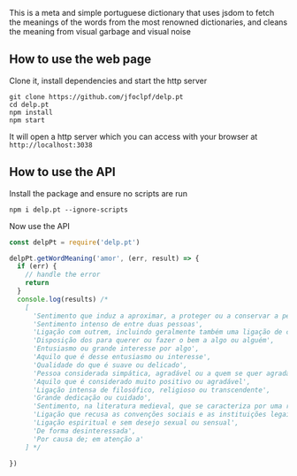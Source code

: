 This is a meta and simple portuguese dictionary that uses jsdom to fetch the meanings of the words from the most renowned dictionaries, and cleans the meaning from visual garbage and visual noise

## How to use the web page

Clone it, install dependencies and start the http server

```
git clone https://github.com/jfoclpf/delp.pt
cd delp.pt
npm install
npm start
```

It will open a http server which you can access with your browser at `http://localhost:3038`

## How to use the API

Install the package and ensure no scripts are run

```
npm i delp.pt --ignore-scripts
```

Now use the API

```js
const delpPt = require('delp.pt')

delpPt.getWordMeaning('amor', (err, result) => {
  if (err) {
    // handle the error
    return
  }
  console.log(results) /*
    [
      'Sentimento que induz a aproximar, a proteger ou a conservar a pessoa pela qual se sente afeição ou ; grande afeição ou afinidade forte por outra pessoa',
      'Sentimento intenso de entre duas pessoas',
      'Ligação com outrem, incluindo geralmente também uma ligação de cariz sexual',
      'Disposição dos para querer ou fazer o bem a algo ou alguém',
      'Entusiasmo ou grande interesse por algo',
      'Aquilo que é desse entusiasmo ou interesse',
      'Qualidade do que é suave ou delicado',
      'Pessoa considerada simpática, agradável ou a quem se quer agradar',
      'Aquilo que é considerado muito positivo ou agradável',
      'Ligação intensa de filosófico, religioso ou transcendente',
      'Grande dedicação ou cuidado',
      'Sentimento, na literatura medieval, que se caracteriza por uma relação de vassalagem entre o cavaleiro e a sua amada',
      'Ligação que recusa as convenções sociais e as instituições legais, o casamento',
      'Ligação espiritual e sem desejo sexual ou sensual',
      'De forma desinteressada',
      'Por causa de; em atenção a'
    ] */

})

```
